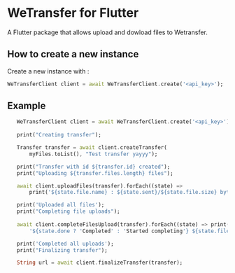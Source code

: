 # WeTransfer for Flutter

A Flutter package that allows upload and dowload files to Wetransfer.

## How to create a new instance

 Create a new instance with :

 ```dart
 WeTransferClient client = await WeTransferClient.create('<api_key>');
 ```

 ## Example

 ```dart
    WeTransferClient client = await WeTransferClient.create('<api_key>');
    
    print("Creating transfer");

    Transfer transfer = await client.createTransfer(
        myFiles.toList(), "Test transfer yayyy");

    print("Transfer with id ${transfer.id} created");
    print("Uploading ${transfer.files.length} files");

    await client.uploadFiles(transfer).forEach((state) =>
        print('${state.file.name} : ${state.sent}/${state.file.size} bytes'));

    print('Uploaded all files');
    print("Completing file uploads");
  
    await client.completeFilesUpload(transfer).forEach((state) => print(
        '${state.done ? 'Completed' : 'Started completing'} ${state.file.name} upload'));

    print('Completed all uploads');
    print("Finalizing transfer");

    String url = await client.finalizeTransfer(transfer);
 ```
